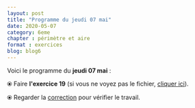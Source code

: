 ```yaml
---
layout: post
title: "Programme du jeudi 07 mai"
date: 2020-05-07
category: 6eme
chapter : périmètre et aire 
format : exercices
blog: blog6
---
```


Voici le programme du <b>jeudi 07 mai</b> :

⦿ Faire <strong>l'exercice 19</strong> (si vous ne voyez pas le fichier, <a href="/exercices/6eme/6eme_exercices_jeudi_07_mai_2020.pdf">cliquer ici</a>).

<object data="/exercices/6eme/6eme_exercices_jeudi_07_mai_2020.pdf" width="100%" height="500" type='application/pdf'></object>

⦿ Regarder la <a class="correction" href="/exercices/6eme/6eme_exercices_jeudi_07_mai_2020_corrections.pdf">correction</a> pour vérifier le travail.
